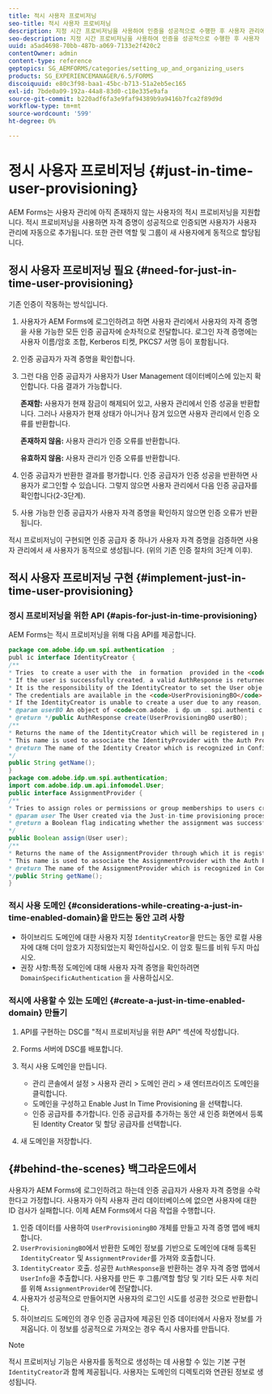 ```yaml
---
title: 적시 사용자 프로비저닝
seo-title: 적시 사용자 프로비저닝
description: 지정 시간 프로비저닝을 사용하여 인증을 성공적으로 수행한 후 사용자 관리에 사용자를 추가하고 관련 역할 및 그룹을 새 사용자에게 동적으로 할당합니다.
seo-description: 지정 시간 프로비저닝을 사용하여 인증을 성공적으로 수행한 후 사용자 관리에 사용자를 추가하고 관련 역할 및 그룹을 새 사용자에게 동적으로 할당합니다.
uuid: a5ad4698-70bb-487b-a069-7133e2f420c2
contentOwner: admin
content-type: reference
geptopics: SG_AEMFORMS/categories/setting_up_and_organizing_users
products: SG_EXPERIENCEMANAGER/6.5/FORMS
discoiquuid: e80c3f98-baa1-45bc-b713-51a2eb5ec165
exl-id: 7bde0a09-192a-44a8-83d0-c18e335e9afa
source-git-commit: b220adf6fa3e9faf94389b9a9416b7fca2f89d9d
workflow-type: tm+mt
source-wordcount: '599'
ht-degree: 0%

---
```


# 정시 사용자 프로비저닝 {#just-in-time-user-provisioning}

AEM Forms는 사용자 관리에 아직 존재하지 않는 사용자의 적시 프로비저닝을 지원합니다. 적시 프로비저닝을 사용하면 자격 증명이 성공적으로 인증되면 사용자가 사용자 관리에 자동으로 추가됩니다. 또한 관련 역할 및 그룹이 새 사용자에게 동적으로 할당됩니다.

## 정시 사용자 프로비저닝 필요 {#need-for-just-in-time-user-provisioning}

기존 인증이 작동하는 방식입니다.

1. 사용자가 AEM Forms에 로그인하려고 하면 사용자 관리에서 사용자의 자격 증명을 사용 가능한 모든 인증 공급자에 순차적으로 전달합니다. 로그인 자격 증명에는 사용자 이름/암호 조합, Kerberos 티켓, PKCS7 서명 등이 포함됩니다.
1. 인증 공급자가 자격 증명을 확인합니다.
1. 그런 다음 인증 공급자가 사용자가 User Management 데이터베이스에 있는지 확인합니다. 다음 결과가 가능합니다.

   **존재함:**  사용자가 현재 잠금이 해제되어 있고, 사용자 관리에서 인증 성공을 반환합니다. 그러나 사용자가 현재 상태가 아니거나 잠겨 있으면 사용자 관리에서 인증 오류를 반환합니다.

   **존재하지 않음:**  사용자 관리가 인증 오류를 반환합니다.

   **유효하지 않음:**  사용자 관리가 인증 오류를 반환합니다.

1. 인증 공급자가 반환한 결과를 평가합니다. 인증 공급자가 인증 성공을 반환하면 사용자가 로그인할 수 있습니다. 그렇지 않으면 사용자 관리에서 다음 인증 공급자를 확인합니다(2-3단계).
1. 사용 가능한 인증 공급자가 사용자 자격 증명을 확인하지 않으면 인증 오류가 반환됩니다.

적시 프로비저닝이 구현되면 인증 공급자 중 하나가 사용자 자격 증명을 검증하면 사용자 관리에서 새 사용자가 동적으로 생성됩니다. (위의 기존 인증 절차의 3단계 이후).

## 적시 사용자 프로비저닝 구현 {#implement-just-in-time-user-provisioning}

### 정시 프로비저닝을 위한 API {#apis-for-just-in-time-provisioning}

AEM Forms는 적시 프로비저닝을 위해 다음 API를 제공합니다.

```java
package com.adobe.idp.um.spi.authentication  ;
publ ic interface IdentityCreator {
/**
* Tries  to create a user with the  in formation  provided in the <code>UserProvisioningBO</code> object.
* If the user is successfully created, a valid AuthResponse is returned along with the information using which the user was created.
* It is the responsibility of the IdentityCreator to set the User obje ct  in the cre dential map with th e  ke y  <code>UMA u thenticationUtil.authenticatedUserKey</code>
* The credentials are available in the <code>UserProvisioningBO</code> object in the 'credentials' property.
* If the IdentityCreator is unable to create a user due to any reason, it returns <code>null</code>
* @param userBO An object of <code>com.adobe. i dp.um . spi.authenti c ationUserProvisioningBO</code>
* @return */public AuthResponse create(UserProvisioningBO userBO);
/**
* Returns the name of the IdentityCreator which will be registered in preferences.
* This name is used to associate the IdentityProvider with the Auth Provider Configuration in the domain.
* @return The name of the Identity Creator which is recognized in Configuration.
*/
public String getName();
}
package com.adobe.idp.um.spi.authentication;
import com.adobe.idp.um.api.infomodel.User;
public interface AssignmentProvider {
/**
* Tries to assign roles or permissions or group memberships to users created via Just-in-time provisioning.
* @param user The User created via the Just-in-time provisioning process.
* @return a Boolean flag indicating whether the assignment was successful or not.
*/
public Boolean assign(User user);
/**
* Returns the name of the AssignmentProvider through which it is registered under preferences.
* This name is used to associate the AssignmentProvider with the Auth Provider Configuration in the domain.
* @return The name of the AssignmentProvider which is recognized in Configuration.
*/public String getName();
}
```

### 적시 사용 도메인 {#considerations-while-creating-a-just-in-time-enabled-domain}을 만드는 동안 고려 사항

* 하이브리드 도메인에 대한 사용자 지정 `IdentityCreator`을 만드는 동안 로컬 사용자에 대해 더미 암호가 지정되었는지 확인하십시오. 이 암호 필드를 비워 두지 마십시오.
* 권장 사항:특정 도메인에 대해 사용자 자격 증명을 확인하려면 `DomainSpecificAuthentication` 을 사용하십시오.

### 적시에 사용할 수 있는 도메인 {#create-a-just-in-time-enabled-domain} 만들기

1. API를 구현하는 DSC를 &quot;적시 프로비저닝을 위한 API&quot; 섹션에 작성합니다.
1. Forms 서버에 DSC를 배포합니다.
1. 적시 사용 도메인을 만듭니다.

   * 관리 콘솔에서 설정 > 사용자 관리 > 도메인 관리 > 새 엔터프라이즈 도메인을 클릭합니다.
   * 도메인을 구성하고 Enable Just In Time Provisioning 을 선택합니다.<!--Fix broken link (See Setting up and managing domains).-->
   * 인증 공급자를 추가합니다. 인증 공급자를 추가하는 동안 새 인증 화면에서 등록된 Identity Creator 및 할당 공급자를 선택합니다.

1. 새 도메인을 저장합니다.

## {#behind-the-scenes} 백그라운드에서

사용자가 AEM Forms에 로그인하려고 하는데 인증 공급자가 사용자 자격 증명을 수락한다고 가정합니다. 사용자가 아직 사용자 관리 데이터베이스에 없으면 사용자에 대한 ID 검사가 실패합니다. 이제 AEM Forms에서 다음 작업을 수행합니다.

1. 인증 데이터를 사용하여 `UserProvisioningBO` 개체를 만들고 자격 증명 맵에 배치합니다.
1. `UserProvisioningBO`에서 반환한 도메인 정보를 기반으로 도메인에 대해 등록된 `IdentityCreator` 및 `AssignmentProvider`를 가져와 호출합니다.
1. `IdentityCreator` 호출. 성공한 `AuthResponse`을 반환하는 경우 자격 증명 맵에서 `UserInfo`을 추출합니다. 사용자를 만든 후 그룹/역할 할당 및 기타 모든 사후 처리를 위해 `AssignmentProvider`에 전달합니다.
1. 사용자가 성공적으로 만들어지면 사용자의 로그인 시도를 성공한 것으로 반환합니다.
1. 하이브리드 도메인의 경우 인증 공급자에 제공된 인증 데이터에서 사용자 정보를 가져옵니다. 이 정보를 성공적으로 가져오는 경우 즉시 사용자를 만듭니다.

>[!NOTE]
>
>적시 프로비저닝 기능은 사용자를 동적으로 생성하는 데 사용할 수 있는 기본 구현 `IdentityCreator`과 함께 제공됩니다. 사용자는 도메인의 디렉토리와 연관된 정보로 생성됩니다.
